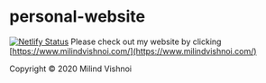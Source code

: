 # personal-website
[![Netlify Status](https://api.netlify.com/api/v1/badges/51fe9cc9-409c-4d22-859a-702f6743682e/deploy-status)](https://app.netlify.com/sites/milindvishnoi/deploys)
Please check out my website by clicking [https://www.milindvishnoi.com/](https://www.milindvishnoi.com/)

Copyright © 2020 Milind Vishnoi
